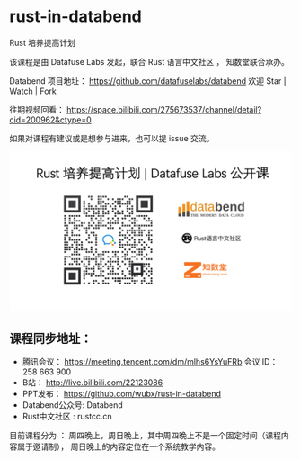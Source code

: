 # rust-in-databend

Rust 培养提高计划

该课程是由 Datafuse Labs 发起，联合 Rust 语言中文社区 ， 知数堂联合承办。

Databend 项目地址： https://github.com/datafuselabs/databend
欢迎 Star | Watch | Fork

往期视频回看： https://space.bilibili.com/275673537/channel/detail?cid=200962&ctype=0

如果对课程有建议或是想参与进来，也可以提 issue 交流。

![](img/学习二维码.png)

## 课程同步地址：
- 腾讯会议：  https://meeting.tencent.com/dm/mlhs6YsYuFRb  会议 ID： 258 663 900
- B站： http://live.bilibili.com/22123086
- PPT发布： https://github.com/wubx/rust-in-databend
- Databend公众号:  Databend 
- Rust中文社区 : rustcc.cn 

目前课程分为 ： 周四晚上，周日晚上，其中周四晚上不是一个固定时间（课程内容属于邀请制）， 周日晚上的内容定位在一个系统教学内容。
